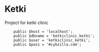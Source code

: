 # Ketki
Project for ketki clinic


```
    public $host = 'localhost';
    public $dbname = 'ketkiclinic_ketki';
    public $user = 'ketkiclinic_ketki';
    public $pass = '#cybzilla.com';

```
